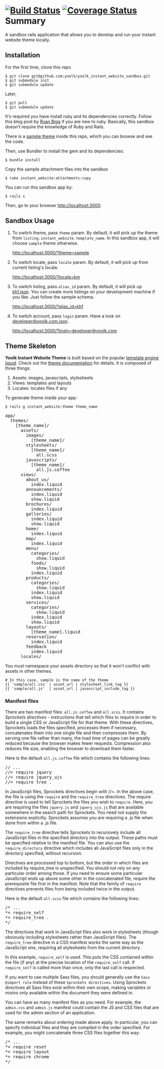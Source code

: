 [![Build Status](https://travis-ci.org/yoolk/yoolk_liquid.svg?branch=master)](https://travis-ci.org/yoolk/yoolk_liquid) [![Coverage Status](https://coveralls.io/repos/yoolk/yoolk_liquid/badge.png?branch=master)](https://coveralls.io/r/yoolk/yoolk_liquid?branch=master)
Summary
=======

A sandbox rails application that allows you to develop and run your instant website theme locally.

## Installation

For the first time, clone this repo

    $ git clone git@github.com:yoolk/yoolk_instant_website_sandbox.git
    $ git submodule init
    $ git submodule update

Later,

    $ git pull
    $ git submodule update

It's required you have install ruby and its dependencies correctly. Follow this blog post by [Ryan Bigg](http://ryanbigg.com/2010/12/ubuntu-ruby-rvm-rails-and-you/) if you are new to ruby. Basically, this sandbox doesn't require the knowledge of Ruby and Rails.

There is a [sample theme](https://github.com/yoolk/yoolk_instant_website_sandbox/tree/master/app/themes/sample) inside this repo, which you can browse and see the code.

Then, use Bundler to install the gem and its dependencies:

    $ bundle install

Copy the sample attachment files into the sandbox

    $ rake instant_website:attachments:copy

You can run this sandbox app by:

    $ rails s

Then, go to your browser [http://localhost:3000](http://localhost:3000).

## Sandbox Usage

1. To switch theme, pass `theme` param. By default, it will pick up the theme from `listing.instant_website.template_name`. In this sandbox app, it will choose `sample` theme otherwise.

    [http://localhost:3000/?theme=sample](http://localhost:3000/?login=developer@yoolk.com)

2. To switch locale, pass `locale` param. By default, it will pick up from current listing's locale.

    [http://localhost:3000/?locale=km](http://localhost:3000/?login=developer@yoolk.com)

3. To switch listing, pass `alias_id` param. By default, it will pick up [kh1.json](https://github.com/yoolk/yoolk_instant_website_sandbox/blob/master/db/samples/jsons/kh1.json). You can create more listings on your development machine if you like. Just follow the sample schema.

    [http://localhost:3000/?alias_id=kh1](http://localhost:3000/?login=developer@yoolk.com)

4. To switch account, pass `login` param. Have a look on [developer@yoolk.com.json](https://github.com/yoolk/yoolk_instant_website_sandbox/blob/master/db/samples/jsons/developer@yoolk.com.json).

    [http://localhost:3000/?login=developer@yoolk.com](http://localhost:3000/?login=developer@yoolk.com)

## Theme Skeleton

**Yoolk Instant Website Theme** is built based on the popular [template engine liquid](https://github.com/Shopify/liquid). Check out the [theme documentation](http://yoolk.github.io/liquid-documentation/) for details. It is composed of three things:

  1. Assets: images, javascripts, stylesheets
  2. Views: templates and layouts
  3. Locales: locales files if any

To generate theme inside your app:

    $ rails g instant_website:theme theme_name

<pre>
app/
  themes/
    [theme_name]/
      assets/
        images/
          [theme_name]/
        stylesheets/
          [theme_name]/
            all.scss
        javascripts/
          [theme_name]/
            all.js.coffee
      views/
        about_us/
          index.liquid
        announcements/
          index.liquid
          show.liquid
        brochures/
          index.liquid
        galleries/
          index.liquid
          show.liquid
        home/
          index.liquid
        map/
          index.liquid
        menu/
          categories/
            show.liquid
          foods/
            show.liquid
          index.liquid
        products/
          categories/
            show.liquid
          index.liquid
          show.liquid
        services/
          categories/
            show.liquid
          index.liquid
          show.liquid
        layouts/
          [theme_name].liquid
        reservation/
          index.liquid
        feedback
          index.liquid
      locales/
</pre>

You must namespace your assets directory so that it won't conflict with assets in other themes.

```liquid
# In this case, sample is the name of the theme
{{ 'sample/all.css' | asset_url | stylesheet_link_tag }}
{{ 'sample/all.js'  | asset_url | javascript_include_tag }}
```

### Manifest files
There are two manifest files: `all.js.coffee` and `all.scss`. It contains *Sprockets directives* - instructions that tell which files to require in order to build a single CSS or JavaScript file for that theme. With these directives, Sprockets loads the files specified, processes them if necessary, concatenates them into one single file and then compresses them. By serving one file rather than many, the load time of pages can be greatly reduced because the browser makes fewer requests. Compression also reduces file size, enabling the browser to download them faster.

Here is the default `all.js.coffee` file which contains the following lines:
<pre>
// ...
//= require jquery
//= require jquery_ujs
//= require_tree .
</pre>

In JavaScript files, Sprockets directives begin with //=. In the above case, the file is using the `require` and the `require_tree` directives. The require directive is used to tell Sprockets the files you wish to `require`. Here, you are requiring the files `jquery.js` and `jquery_ujs.js` that are available somewhere in the search path for Sprockets. You need not supply the extensions explicitly. Sprockets assumes you are requiring a .js file when done from within a .js file.

The `require_tree` directive tells Sprockets to recursively include all JavaScript files in the specified directory into the output. These paths must be specified relative to the manifest file. You can also use the `require_directory` directive which includes all JavaScript files only in the directory specified, without recursion.

Directives are processed top to bottom, but the order in which files are included by require_tree is unspecified. You should not rely on any particular order among those. If you need to ensure some particular JavaScript ends up above some other in the concatenated file, require the prerequisite file first in the manifest. Note that the family of `require` directives prevents files from being included twice in the output.

Here is the default `all.scss` file which contains the following lines:
<pre>
/* ...
*= require_self
*= require_tree .
*/
</pre>

The directives that work in JavaScript files also work in stylesheets (though obviously including stylesheets rather than JavaScript files). The `require_tree` directive in a CSS manifest works the same way as the JavaScript one, requiring all stylesheets from the current directory.

In this example, `require_self` is used. This puts the CSS contained within the file (if any) at the precise location of the `require_self` call. If `require_self` is called more than once, only the last call is respected.

If you want to use multiple Sass files, you should generally use the `Sass @import rule` instead of these `Sprockets directives`. Using Sprockets directives all Sass files exist within their own scope, making variables or mixins only available within the document they were defined in.

You can have as many manifest files as you need. For example, the `admin.css` and `admin.js` manifest could contain the JS and CSS files that are used for the admin section of an application.

The same remarks about ordering made above apply. In particular, you can specify individual files and they are compiled in the order specified. For example, you might concatenate three CSS files together this way:

<pre>
/* ...
*= require reset
*= require layout
*= require chrome
*/
</pre>